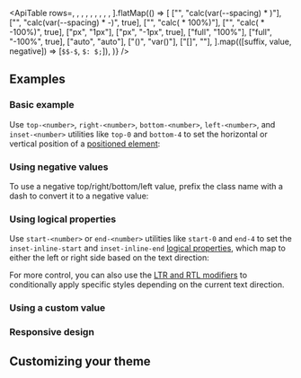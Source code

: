 <ApiTable
rows=,
,
,
,
,
,
,
,
,
].flatMap(() =>
[
["<number>", "calc(var(--spacing) * <number>)"],
["<number>", "calc(var(--spacing) * -<number>)", true],
["<fraction>", "calc(<fraction> * 100%)"],
["<fraction>", "calc(<fraction> * -100%)", true],
["px", "1px"],
["px", "-1px", true],
["full", "100%"],
["full", "-100%", true],
["auto", "auto"],
["(<custom-property>)", "var(<custom-property>)"],
["[<value>]", "<value>"],
].map(([suffix, value, negative]) => [`$$-$`, `$: $;`]),
)}
/>

## Examples

### Basic example

Use `top-<number>`, `right-<number>`, `bottom-<number>`, `left-<number>`, and `inset-<number>` utilities like `top-0` and `bottom-4` to set the horizontal or vertical position of a [positioned element](/docs/position):

### Using negative values

To use a negative top/right/bottom/left value, prefix the class name with a dash to convert it to a negative value:

### Using logical properties

Use `start-<number>` or `end-<number>` utilities like `start-0` and `end-4` to set the `inset-inline-start` and `inset-inline-end` [logical properties](https://developer.mozilla.org/en-US/docs/Web/CSS/CSS_Logical_Properties/Basic_concepts), which map to either the left or right side based on the text direction:

For more control, you can also use the [LTR and RTL modifiers](/docs/hover-focus-and-other-states#rtl-support) to conditionally apply specific styles depending on the current text direction.

### Using a custom value

### Responsive design

## Customizing your theme
